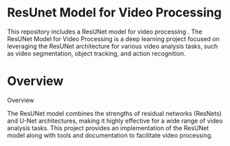 # ResUnet Model for Video Processing 

This repository includes a ResUNet model for video processing . The ResUNet Model for Video Processing is a deep learning project focused on leveraging the ResUNet architecture for various video analysis tasks, such as video segmentation, object tracking, and action recognition.

# Overview 

Overview

The ResUNet model combines the strengths of residual networks (ResNets) and U-Net architectures, making it highly effective for a wide range of video analysis tasks. This project provides an implementation of the ResUNet model along with tools and documentation to facilitate video processing.
